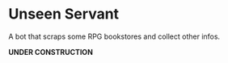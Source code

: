 # Unseen Servant

A bot that scraps some RPG bookstores and collect other infos.



**UNDER CONSTRUCTION**